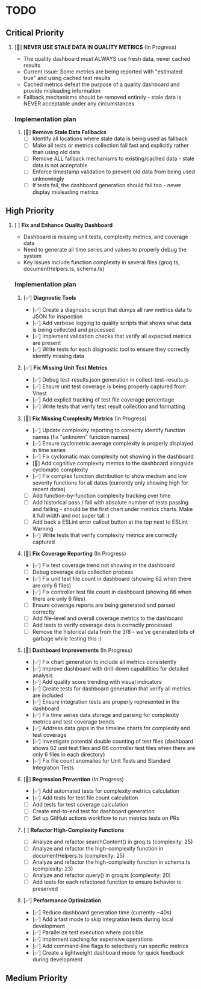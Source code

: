 # TODO

## Critical Priority
1. [🔄] **NEVER USE STALE DATA IN QUALITY METRICS** (In Progress)

    - The quality dashboard must ALWAYS use fresh data, never cached results
    - Current issue: Some metrics are being reported with "estimated: true" and using cached test results
    - Cached metrics defeat the purpose of a quality dashboard and provide misleading information
    - Fallback mechanisms should be removed entirely - stale data is NEVER acceptable under any circumstances

    ### Implementation plan
    1. [🔄] **Remove Stale Data Fallbacks**
         - [ ] Identify all locations where stale data is being used as fallback
         - [ ] Make all tests or metrics collection fail fast and explicitly rather than using old data
         - [ ] Remove ALL fallback mechanisms to existing/cached data - stale data is not acceptable
         - [ ] Enforce timestamp validation to prevent old data from being used unknowingly
         - [ ] If tests fail, the dashboard generation should fail too - never display misleading metrics

## High Priority
1. [ ] **Fix and Enhance Quality Dashboard**

    - Dashboard is missing unit tests, complexity metrics, and coverage data
    - Need to generate all time series and values to properly debug the system
    - Key issues include function complexity in several files (groq.ts, documentHelpers.ts, schema.ts)

    ### Implementation plan
    1. [✅] **Diagnostic Tools**
         - [✅] Create a diagnostic script that dumps all raw metrics data to JSON for inspection
         - [✅] Add verbose logging to quality scripts that shows what data is being collected and processed
         - [✅] Implement validation checks that verify all expected metrics are present
         - [✅] Write tests for each diagnostic tool to ensure they correctly identify missing data

    2. [✅] **Fix Missing Unit Test Metrics**
         - [✅] Debug test-results.json generation in collect-test-results.js
         - [✅] Ensure unit test coverage is being properly captured from Vitest
         - [✅] Add explicit tracking of test file coverage percentage
         - [✅] Write tests that verify test result collection and formatting

    3. [🔄] **Fix Missing Complexity Metrics** (In Progress)
         - [✅] Update complexity reporting to correctly identify function names (fix "unknown" function names)
         - [✅] Ensure cyclometric average complexity is properly displayed in time series
         - [✅] Fix cyclomatic max complexity not showing in the dashboard
         - [🔄] Add cognitive complexity metrics to the dashboard alongside cyclomatic complexity
         - [✅] Fix complex function distribution to show medium and low severity functions for all dates (currently only showing high for recent dates)
         - [ ] Add function-by-function complexity tracking over time
         - [ ] Add historical pass / fail with absolute number of tests passing and failing - should be the first chart under metrics charts. Make it full width and not super tall :)
         - [ ] Add back a ESLint error callout button at the top next to ESLint Warning
         - [✅] Write tests that verify complexity metrics are correctly captured

    4. [🔄] **Fix Coverage Reporting** (In Progress)
         - [✅] Fix test coverage trend not showing in the dashboard
         - [ ] Debug coverage data collection process
         - [✅] Fix unit test file count in dashboard (showing 62 when there are only 6 files)
         - [✅] Fix controller test file count in dashboard (showing 66 when there are only 6 files)
         - [ ] Ensure coverage reports are being generated and parsed correctly
         - [ ] Add file-level and overall coverage metrics to the dashboard
         - [ ] Add tests to verify coverage data is correctly processed
         - [ ] Remove the historical data from the 3/8 - we've generated lots of garbage while testing this :)

    5. [🔄] **Dashboard Improvements** (In Progress)
         - [✅] Fix chart generation to include all metrics consistently
         - [✅] Improve dashboard with drill-down capabilities for detailed analysis
         - [✅] Add quality score trending with visual indicators
         - [✅] Create tests for dashboard generation that verify all metrics are included
         - [✅] Ensure integration tests are properly represented in the dashboard
         - [✅] Fix time series data storage and parsing for complexity metrics and test coverage trends
         - [✅] Address data gaps in the timeline charts for complexity and test coverage
         - [✅] Investigate potential double counting of test files (dashboard shows 62 unit test files and 66 controller test files when there are only 6 files in each directory)
         - [✅] Fix file count anomalies for Unit Tests and Standard Integration Tests

    6. [🔄] **Regression Prevention** (In Progress)
         - [✅] Add automated tests for complexity metrics calculation
         - [✅] Add tests for test file count calculation
         - [ ] Add tests for test coverage calculation
         - [ ] Create end-to-end test for dashboard generation
         - [ ] Set up GitHub actions workflow to run metrics tests on PRs

    7. [ ] **Refactor High-Complexity Functions**
         - [ ] Analyze and refactor searchContent() in groq.ts (complexity: 25)
         - [ ] Analyze and refactor the high-complexity function in documentHelpers.ts (complexity: 25)
         - [ ] Analyze and refactor the high-complexity function in schema.ts (complexity: 23)
         - [ ] Analyze and refactor query() in groq.ts (complexity: 20)
         - [ ] Add tests for each refactored function to ensure behavior is preserved

    8. [✅] **Performance Optimization**
         - [✅] Reduce dashboard generation time (currently ~40s)
         - [✅] Add a fast mode to skip integration tests during local development
         - [✅] Parallelize test execution where possible
         - [✅] Implement caching for expensive operations
         - [✅] Add command-line flags to selectively run specific metrics
         - [✅] Create a lightweight dashboard mode for quick feedback during development

## Medium Priority

